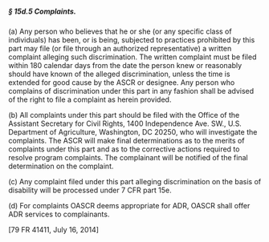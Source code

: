 ##### § 15d.5 Complaints. #####

(a) Any person who believes that he or she (or any specific class of individuals) has been, or is being, subjected to practices prohibited by this part may file (or file through an authorized representative) a written complaint alleging such discrimination. The written complaint must be filed within 180 calendar days from the date the person knew or reasonably should have known of the alleged discrimination, unless the time is extended for good cause by the ASCR or designee. Any person who complains of discrimination under this part in any fashion shall be advised of the right to file a complaint as herein provided.

(b) All complaints under this part should be filed with the Office of the Assistant Secretary for Civil Rights, 1400 Independence Ave. SW., U.S. Department of Agriculture, Washington, DC 20250, who will investigate the complaints. The ASCR will make final determinations as to the merits of complaints under this part and as to the corrective actions required to resolve program complaints. The complainant will be notified of the final determination on the complaint.

(c) Any complaint filed under this part alleging discrimination on the basis of disability will be processed under 7 CFR part 15e.

(d) For complaints OASCR deems appropriate for ADR, OASCR shall offer ADR services to complainants.

[79 FR 41411, July 16, 2014]